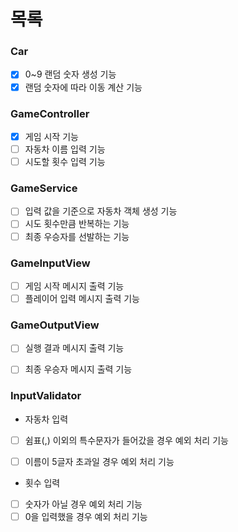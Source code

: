 # 목록

### Car
- [X] 0~9 랜덤 숫자 생성 기능
- [X] 랜덤 숫자에 따라 이동 계산 기능

### GameController
- [X] 게임 시작 기능
- [ ] 자동차 이름 입력 기능
- [ ] 시도할 횟수 입력 기능

### GameService
- [ ] 입력 값을 기준으로 자동차 객체 생성 기능
- [ ] 시도 횟수만큼 반복하는 기능
- [ ] 최종 우승자를 선발하는 기능

### GameInputView
- [ ] 게임 시작 메시지 출력 기능
- [ ] 플레이어 입력 메시지 출력 기능

### GameOutputView
- [ ] 실행 결과 메시지 출력 기능
- [ ] 최종 우승자 메시지 출력 기능


### InputValidator
- 자동차 입력
- [ ] 쉼표(,) 이외의 특수문자가 들어갔을 경우 예외 처리 기능
- [ ] 이름이 5글자 초과일 경우 예외 처리 기능


- 횟수 입력
- [ ] 숫자가 아닐 경우 예외 처리 기능
- [ ] 0을 입력했을 경우 예외 처리 기능